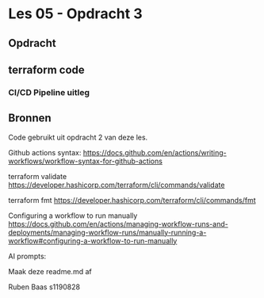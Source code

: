 # Les 05 - Opdracht 3

## Opdracht

## terraform code

### CI/CD Pipeline uitleg


## Bronnen
Code gebruikt uit opdracht 2 van deze les.

Github actions syntax:
https://docs.github.com/en/actions/writing-workflows/workflow-syntax-for-github-actions

terraform validate
https://developer.hashicorp.com/terraform/cli/commands/validate

terraform fmt
https://developer.hashicorp.com/terraform/cli/commands/fmt

Configuring a workflow to run manually
https://docs.github.com/en/actions/managing-workflow-runs-and-deployments/managing-workflow-runs/manually-running-a-workflow#configuring-a-workflow-to-run-manually

AI prompts:

Maak deze readme.md af


Ruben Baas s1190828
